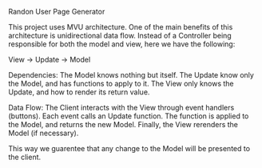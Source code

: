 Randon User Page Generator

This project uses MVU architecture. One of the main benefits of this architecture is unidirectional data flow.
Instead of a Controller being responsible for both the model and view, here we have the following:

View -> Update -> Model

Dependencies:
The Model knows nothing but itself.
The Update know only the Model, and has functions to apply to it.
The View only knows the Update, and how to render its return value.

Data Flow:
The Client interacts with the View through event handlers (buttons).
Each event calls an Update function.
The function is applied to the Model, and returns the new Model.
Finally, the View rerenders the Model (if necessary).

This way we guarentee that any change to the Model will be presented to the client.
